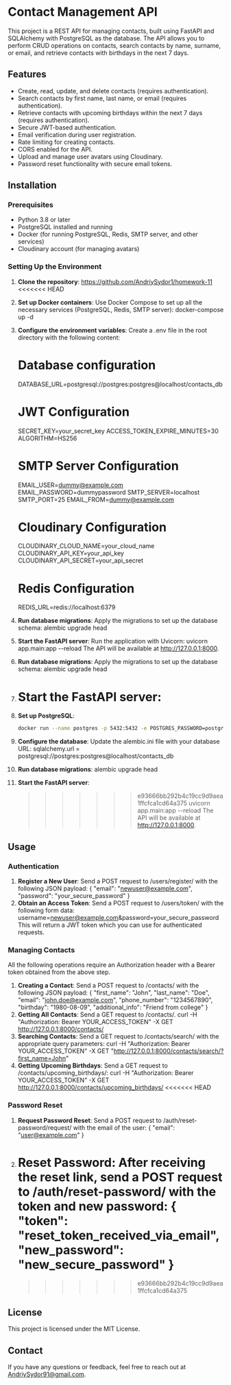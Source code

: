 # Contact Management API

This project is a REST API for managing contacts, built using FastAPI and SQLAlchemy with PostgreSQL as the database. The API allows you to perform CRUD operations on contacts, search contacts by name, surname, or email, and retrieve contacts with birthdays in the next 7 days.

## Features

- Create, read, update, and delete contacts (requires authentication).
- Search contacts by first name, last name, or email (requires authentication).
- Retrieve contacts with upcoming birthdays within the next 7 days (requires authentication).
- Secure JWT-based authentication.
- Email verification during user registration.
- Rate limiting for creating contacts.
- CORS enabled for the API.
- Upload and manage user avatars using Cloudinary.
- Password reset functionality with secure email tokens.

## Installation

### Prerequisites

- Python 3.8 or later
- PostgreSQL installed and running
- Docker (for running PostgreSQL, Redis, SMTP server, and other services)
- Cloudinary account (for managing avatars)

### Setting Up the Environment

1. **Clone the repository**: https://github.com/AndriySydor1/homework-11
   <<<<<<< HEAD
2. **Set up Docker containers**:
   Use Docker Compose to set up all the necessary services (PostgreSQL, Redis, SMTP server):
   docker-compose up -d
3. **Configure the environment variables**:
   Create a .env file in the root directory with the following content:
   # Database configuration
   DATABASE_URL=postgresql://postgres:postgres@localhost/contacts_db
   # JWT Configuration
   SECRET_KEY=your_secret_key
   ACCESS_TOKEN_EXPIRE_MINUTES=30
   ALGORITHM=HS256
   # SMTP Server Configuration
   EMAIL_USER=dummy@example.com
   EMAIL_PASSWORD=dummypassword
   SMTP_SERVER=localhost
   SMTP_PORT=25
   EMAIL_FROM=dummy@example.com
   # Cloudinary Configuration
   CLOUDINARY_CLOUD_NAME=your_cloud_name
   CLOUDINARY_API_KEY=your_api_key
   CLOUDINARY_API_SECRET=your_api_secret
   # Redis Configuration
   REDIS_URL=redis://localhost:6379
4. **Run database migrations**:
   Apply the migrations to set up the database schema:
   alembic upgrade head
5. **Start the FastAPI server**:
   Run the application with Uvicorn:
   uvicorn app.main:app --reload
   The API will be available at http://127.0.0.1:8000.

6. **Run database migrations**:
   Apply the migrations to set up the database schema:
   alembic upgrade head

7. # **Start the FastAPI server**:
8. **Set up PostgreSQL**:
   ```bash
   docker run --name postgres -p 5432:5432 -e POSTGRES_PASSWORD=postgres -d postgres
   ```
9. **Configure the database**:
   Update the alembic.ini file with your database URL:
   sqlalchemy.url = postgresql://postgres:postgres@localhost/contacts_db
10. **Run database migrations**:
    alembic upgrade head
11. **Start the FastAPI server**:
    > > > > > > > e93666bb292b4c19cc9d9aea1ffcfca1cd64a375
    > > > > > > > uvicorn app.main:app --reload
    > > > > > > > The API will be available at http://127.0.0.1:8000.

## Usage

### Authentication

1. **Register a New User**:
   Send a POST request to /users/register/ with the following JSON payload:
   {
   "email": "newuser@example.com",
   "password": "your_secure_password"
   }
2. **Obtain an Access Token**:
   Send a POST request to /users/token/ with the following form data:
   username=newuser@example.com&password=your_secure_password
   This will return a JWT token which you can use for authenticated requests.

### Managing Contacts

All the following operations require an Authorization header with a Bearer token obtained from the above step.

1. **Creating a Contact**:
   Send a POST request to /contacts/ with the following JSON payload:
   {
   "first_name": "John",
   "last_name": "Doe",
   "email": "john.doe@example.com",
   "phone_number": "1234567890",
   "birthday": "1980-08-09",
   "additional_info": "Friend from college"
   }
2. **Getting All Contacts**:
   Send a GET request to /contacts/.
   curl -H "Authorization: Bearer YOUR_ACCESS_TOKEN" -X GET http://127.0.0.1:8000/contacts/
3. **Searching Contacts**:
   Send a GET request to /contacts/search/ with the appropriate query parameters:
   curl -H "Authorization: Bearer YOUR_ACCESS_TOKEN" -X GET "http://127.0.0.1:8000/contacts/search/?first_name=John"
4. **Getting Upcoming Birthdays**:
   Send a GET request to /contacts/upcoming_birthdays/:
   curl -H "Authorization: Bearer YOUR_ACCESS_TOKEN" -X GET http://127.0.0.1:8000/contacts/upcoming_birthdays/
   <<<<<<< HEAD

### Password Reset

1. **Request Password Reset**:
   Send a POST request to /auth/reset-password/request/ with the email of the user:
   {
   "email": "user@example.com"
   }
2. **Reset Password**:
   After receiving the reset link, send a POST request to /auth/reset-password/ with the token and new password:
   {
   "token": "reset_token_received_via_email",
   "new_password": "new_secure_password"
   }
   =======
   > > > > > > > e93666bb292b4c19cc9d9aea1ffcfca1cd64a375

## License

This project is licensed under the MIT License.

## Contact

If you have any questions or feedback, feel free to reach out at AndriySydor91@gmail.com.
